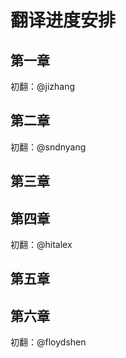 # 翻译进度安排

## 第一章
初翻：@jizhang

## 第二章
初翻：@sndnyang

## 第三章

## 第四章
初翻：@hitalex

## 第五章

## 第六章
初翻：@floydshen
